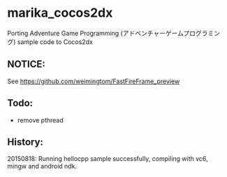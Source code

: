 ﻿# marika_cocos2dx
Porting Adventure Game Programming (アドベンチャーゲームプログラミング) sample code to Cocos2dx

## NOTICE: 
See https://github.com/weimingtom/FastFireFrame_preview

## Todo:
* remove pthread  

## History:  
20150818: Running hellocpp sample successfully, compiling with vc6, mingw and android ndk.    
